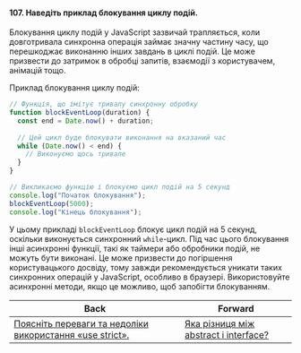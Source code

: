 #### 107. Наведіть приклад блокування циклу подій.

Блокування циклу подій у JavaScript зазвичай трапляється, коли довготривала синхронна операція займає значну частину часу, що перешкоджає виконанню інших завдань в циклі подій. Це може призвести до затримок в обробці запитів, взаємодії з користувачем, анімацій тощо.

Приклад блокування циклу подій:

```javascript
// Функція, що імітує тривалу синхронну обробку
function blockEventLoop(duration) {
  const end = Date.now() + duration;
  
  // Цей цикл буде блокувати виконання на вказаний час
  while (Date.now() < end) {
    // Виконуємо щось тривале
  }
}

// Викликаємо функцію і блокуємо цикл подій на 5 секунд
console.log("Початок блокування");
blockEventLoop(5000);
console.log("Кінець блокування");
```

У цьому прикладі `blockEventLoop` блокує цикл подій на 5 секунд, оскільки виконується синхронний `while`-цикл. Під час цього блокування інші асинхронні функції, такі як таймери або обробники подій, не можуть бути виконані. Це може призвести до погіршення користувацького досвіду, тому завжди рекомендується уникати таких синхронних операцій у JavaScript, особливо в браузері. Використовуйте асинхронні методи, якщо це можливо, щоб запобігти блокуванням.

| Back | Forward |
|---|---|
| [Поясніть переваги та недоліки використання «use strict».](/ua/middle/javascript/what-are-the-advantages-and-disadvantages-of-using-use-strict.md)  | [Яка різниця між abstract і interface?](/ua/middle/javascript/what-is-the-difference-between-an-abstract-and-an-interface.md) |